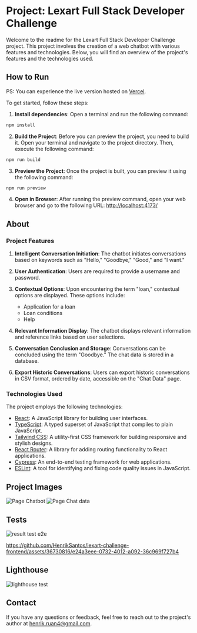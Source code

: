 # Project: Lexart Full Stack Developer Challenge

Welcome to the readme for the Lexart Full Stack Developer Challenge project. This project involves the creation of a web chatbot with various features and technologies. Below, you will find an overview of the project's features and the technologies used.

## How to Run
PS: You can experience the live version hosted on [Vercel](https://lexart-challenge-frontend-git-main-henriksantos.vercel.app/).

To get started, follow these steps:
1. **Install dependencies**:
Open a terminal and run the following command:

```bash
npm install
```

2. **Build the Project**:
Before you can preview the project, you need to build it. Open your terminal and navigate to the project directory. Then, execute the following command:

```bash
npm run build
```

3. **Preview the Project**:
Once the project is built, you can preview it using the following command:

```bash
npm run preview
```

4. **Open in Browser**:
After running the preview command, open your web browser and go to the following URL:
[http://localhost:4173/](http://localhost:4173/)

## About

### Project Features

1. **Intelligent Conversation Initiation**: The chatbot initiates conversations based on keywords such as "Hello," "Goodbye," "Good," and "I want."

2. **User Authentication**: Users are required to provide a username and password.

3. **Contextual Options**: Upon encountering the term "loan," contextual options are displayed. These options include:
   - Application for a loan
   - Loan conditions
   - Help

4. **Relevant Information Display**: The chatbot displays relevant information and reference links based on user selections.

5. **Conversation Conclusion and Storage**: Conversations can be concluded using the term "Goodbye." The chat data is stored in a database.

6. **Export Historic Conversations**: Users can export historic conversations in CSV format, ordered by date, accessible on the "Chat Data" page.

### Technologies Used

The project employs the following technologies:

- [React](https://react.dev/): A JavaScript library for building user interfaces.
- [TypeScript](https://www.typescriptlang.org/): A typed superset of JavaScript that compiles to plain JavaScript.
- [Tailwind CSS](https://tailwindcss.com/): A utility-first CSS framework for building responsive and stylish designs.
- [React Router](https://reactrouter.com/en/main): A library for adding routing functionality to React applications.
- [Cypress](https://www.cypress.io/): An end-to-end testing framework for web applications.
- [ESLint](https://eslint.org/): A tool for identifying and fixing code quality issues in JavaScript.

## Project Images

![Page Chatbot](./public/Chatbot.png)
![Page Chat data](./public/Chatdata.png)

## Tests

![result test e2e](./public/teste2e.png)

https://github.com/HenrikSantos/lexart-challenge-frontend/assets/36730816/e24a3eee-0732-4012-a092-36c969f727b4

## Lighthouse

![lighthouse test](./public/lighthouse.png)

## Contact

If you have any questions or feedback, feel free to reach out to the project's author at [henrik.ruan4@gmail.com](mailto:henrik.ruan4@gmail.com).
